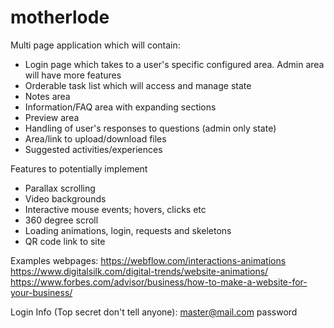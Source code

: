 # motherlode

Multi page application which will contain:

- Login page which takes to a user's specific configured area. Admin area will have more features
- Orderable task list which will access and manage state
- Notes area
- Information/FAQ area with expanding sections
- Preview area
- Handling of user's responses to questions (admin only state)
- Area/link to upload/download files
- Suggested activities/experiences

Features to potentially implement

- Parallax scrolling
- Video backgrounds
- Interactive mouse events; hovers, clicks etc
- 360 degree scroll
- Loading animations, login, requests and skeletons
- QR code link to site

Examples webpages:
https://webflow.com/interactions-animations
https://www.digitalsilk.com/digital-trends/website-animations/
https://www.forbes.com/advisor/business/how-to-make-a-website-for-your-business/

Login Info (Top secret don't tell anyone):
master@mail.com
password
